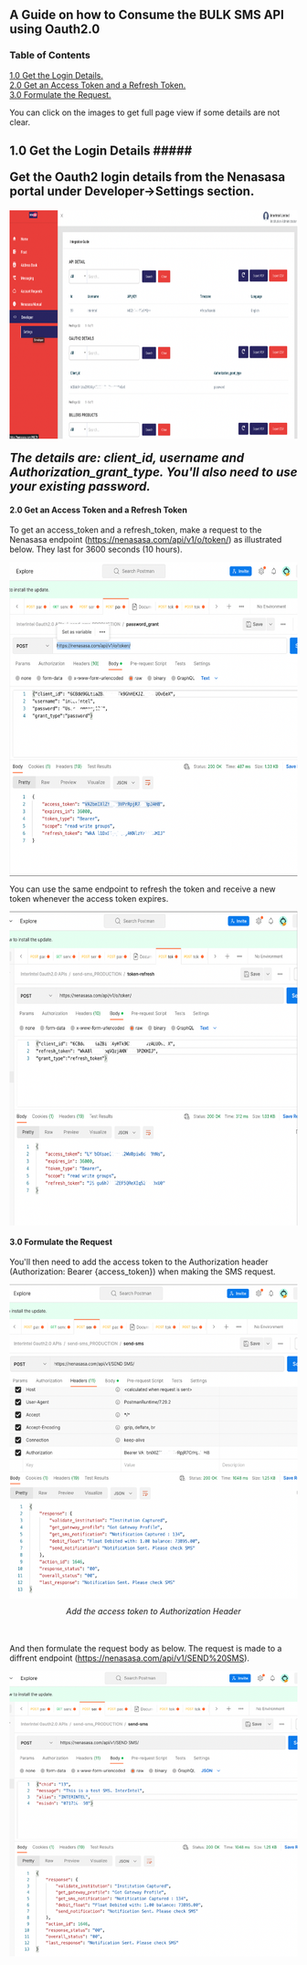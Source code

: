 ## A Guide on how to Consume the BULK SMS API using Oauth2.0 ##

### Table of Contents
[1.0 Get the Login Details.](#1.0-get-the-login-details)  
[2.0 Get an Access Token and a Refresh Token.](#2.0-get-an-access-token-and-a-refresh-token)  
[3.0 Formulate the Request.](#3.0-formulate-the-request)


You can click on the images to get full page view if some details are not clear.

<h2 id="#1.0-get-the-login-details"> 1.0 Get the Login Details #####


Get the Oauth2 login details from the Nenasasa portal under Developer->Settings section. 

<p align="center">
<img src="images/nenasasa_portal.png" width="700px" height="400px" alt="Nenasasa Portal" style="display:block;margin-left:auto;margin-right:auto;">

</p>
<div class="center"><i>The details are: client_id, username and Authorization_grant_type. You'll also need to use your existing password.</i></div>


#### 2.0 Get an Access Token and a Refresh Token ####
To get an access_token and a refresh_token, make a request to the Nenasasa endpoint (https://nenasasa.com/api/v1/o/token/) as illustrated below. They last for 3600 seconds (10 hours). 
<p align="center">
<img src="images/get_access_token.png"  width="700px" height="550px" alt="Get Access Token"  style="display:block; margin-left:auto; margin-right:auto;">
</p>

You can use the same endpoint to refresh the token and receive a new token whenever the access token expires.
<p align="center">
<img src="images/refresh_token.png" width="700px" height="550px" style="display:block; margin-left:auto; margin-right:auto;" alt="Refresh Token">
</p>

#### 3.0 Formulate the Request ####
You'll then need to add the access token to the Authorization header (Authorization: Bearer {access_token}) when making the SMS request.
<p align="center">
 <img src="images/configure_token.png" width="700px" height="550px" style="display:block; margin-left:auto; margin-right:auto;" alt="Add access token to Authorization Header">
</p>
 <div align="center"> <i>Add the access token to Authorization Header </i></div>
 <br></br>  
 
 And then formulate the request body as below. The request is made to a diffrent endpoint (https://nenasasa.com/api/v1/SEND%20SMS).
 <p align="center">
 <img src="images/send_bulk_sms.png" width="700px" height="500px" style="display:block; margin-left:auto; margin-right:auto;" alt="Send SMS using SEND SMS endpoint">
 <p>


